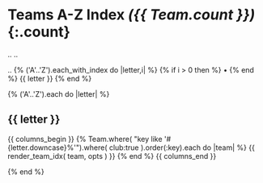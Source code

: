 # Teams A-Z Index _({{ Team.count }})_{:.count}

.. <!-- add/fix: add category for starting w/ non-letters e.g. digits -->
.. <!-- todo: add entries for synonims - how?? use see xxx  why?  why not? -->

.. <!-- use helper e.g. navbar_az( topic ) or similar ?? -->
{% ('A'..'Z').each_with_index do |letter,i| %}
  {% if i > 0 then %} • {% end %} {{ letter }}
{% end %}


{% ('A'..'Z').each do |letter| %}

## {{ letter }}

{{ columns_begin }}
{% Team.where( "key like '#{letter.downcase}%'").where( club:true ).order(:key).each do |team| %}
  {{ render_team_idx( team, opts ) }}
{% end %}
{{ columns_end }}

{% end %}
